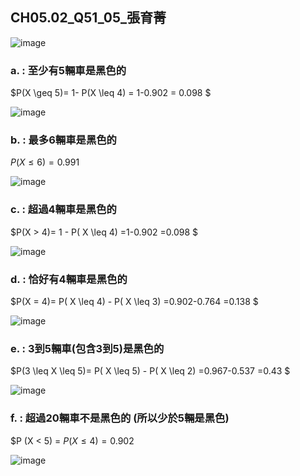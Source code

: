 ## CH05.02_Q51_05_張育菁 
![image](https://github.com/user-attachments/assets/89e27f6e-8c70-49bd-a7e6-f79dcdf2ea13)

### a. : 至少有5輛車是黑色的

$P(X \geq 5)= 1- P(X \leq 4) = 1-0.902 = 0.098 $

![image](https://github.com/user-attachments/assets/cd3dad8b-e5e6-4cea-9de5-d4f6ac10c45d)


### b. : 最多6輛車是黑色的

$P(X \leq 6)= 0.991$

![image](https://github.com/user-attachments/assets/ad335211-165e-4b29-b711-f5b747b47372)


### c. : 超過4輛車是黑色的

$P(X > 4)=  1 - P( X \leq 4) =1-0.902 =0.098 $

![image](https://github.com/user-attachments/assets/af627dfc-ec81-47d2-be53-86271f68619b)


### d. : 恰好有4輛車是黑色的

$P(X = 4)=  P( X \leq 4) - P( X \leq 3) =0.902-0.764 =0.138 $

![image](https://github.com/user-attachments/assets/51927fe8-3735-4c93-9c1d-7dee6df02f51)


### e. : 3到5輛車(包含3到5)是黑色的

$P(3 \leq X \leq 5)=  P( X \leq 5) - P( X \leq 2) =0.967-0.537 =0.43 $

![image](https://github.com/user-attachments/assets/9d5da1dc-bd16-4481-a43b-901a6586e7b6)



### f. : 超過20輛車不是黑色的 (所以少於5輛是黑色)

$P (X < 5) = $P(X \leq 4) = 0.902$

![image](https://github.com/user-attachments/assets/23535224-ff9e-4137-b094-2e768ca2dd09)

